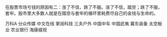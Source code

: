 在股票市场亏钱的原因有二：涨了不信，跌了不服。涨了不信，踏空；跌了不服，套牢。股市里大多数人就是在踏空与套牢的循环里耗费尽自己的金钱与生命的。

万科A 
分众传媒
中文在线
掌阅科技
三夫户外
中国中车
中国武夷
冀东装备
太空板业
农业银行
海康威视

